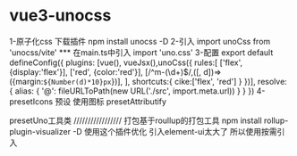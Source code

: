 # vue3-unocss
1-原子化css
下载插件 npm install unocss -D 
2-引入
import unoCss from 'unocss/vite'
*** 在main.ts中引入 
import 'uno.css'
3-配置
export default defineConfig({
  plugins: [vue(), vueJsx(),unoCss({
    rules:[
      ['flex', {display:'flex'}],
      ['red', {color:'red'}],
      [/^m-(\d+)$/,([, d])=> ({margin:`${Number(d)*10}px`})],
    ],
    shortcuts:{
      cike:['flex', 'red']
    }
  })],
  resolve: {
    alias: {
      '@': fileURLToPath(new URL('./src', import.meta.url))
    }
  }
})
4-presetIcons 预设 使用图标  presetAttributify <div red flex m="10"> presetUno工具类 
/////////////////
打包基于roullup的打包工具
npm install rollup-plugin-visualizer -D 使用这个插件优化
引入element-ui太大了
所以使用按需引入